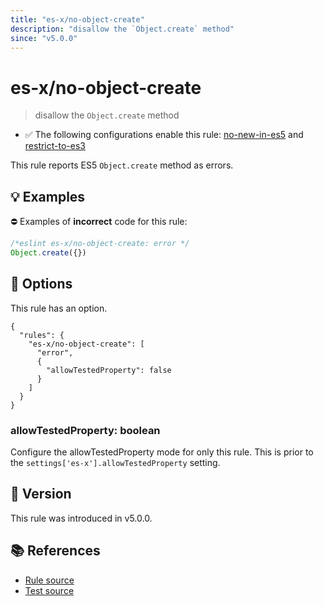```yaml
---
title: "es-x/no-object-create"
description: "disallow the `Object.create` method"
since: "v5.0.0"
---
```


# es-x/no-object-create
> disallow the `Object.create` method

- ✅ The following configurations enable this rule: [no-new-in-es5] and [restrict-to-es3]

This rule reports ES5 `Object.create` method as errors.

## 💡 Examples

⛔ Examples of **incorrect** code for this rule:

<eslint-playground type="bad">

```js
/*eslint es-x/no-object-create: error */
Object.create({})
```

</eslint-playground>

## 🔧 Options

This rule has an option.

```jsonc
{
  "rules": {
    "es-x/no-object-create": [
      "error",
      {
        "allowTestedProperty": false
      }
    ]
  }
}
```

### allowTestedProperty: boolean

Configure the allowTestedProperty mode for only this rule.
This is prior to the `settings['es-x'].allowTestedProperty` setting.

## 🚀 Version

This rule was introduced in v5.0.0.

## 📚 References

- [Rule source](https://github.com/eslint-community/eslint-plugin-es-x/blob/master/lib/rules/no-object-create.js)
- [Test source](https://github.com/eslint-community/eslint-plugin-es-x/blob/master/tests/lib/rules/no-object-create.js)

[no-new-in-es5]: ../configs/index.md#no-new-in-es5
[restrict-to-es3]: ../configs/index.md#restrict-to-es3
